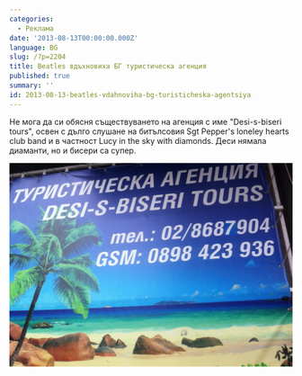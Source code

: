```yaml
---
categories:
  - Реклама
date: '2013-08-13T00:00:00.000Z'
language: BG
slug: /?p=2204
title: Beatles вдъхновиха БГ туристическа агенция
published: true
summary: ''
id: 2013-08-13-beatles-vdahnoviha-bg-turisticheska-agentsiya
---
```


Не мога да си обясня съществуването на агенция с име "Desi-s-biseri tours", освен с дълго слушане на битълсовия Sgt Pepper's loneley hearts club band и в частност Lucy in the sky with diamonds. Деси нямала диаманти, но и бисери са супер. 

![](https://raw.githubusercontent.com/kirilchristov/blog_images/main/2013/08/desi2.jpg)
